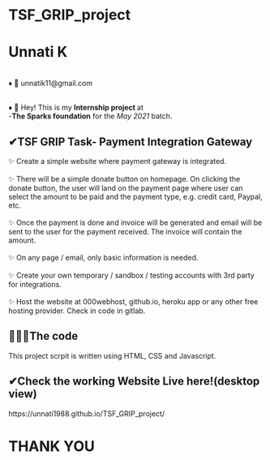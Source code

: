 # TSF_GRIP_project

<h1> Unnati K</h1>
<br>♦ 📨 unnatik11@gmail.com<br>
<br>

♦ 🙋‍ Hey!  This is my <b>Internship project </b> at <br> 
-<b>The Sparks foundation</b> for the <i> May 2021 </i> batch.


<h2>✔TSF GRIP Task- Payment Integration Gateway</h2>

✨ Create a simple website where payment gateway is integrated.<br><br>
✨ There will be a simple donate button on homepage. On clicking
the donate button, the user will land on the payment page where
user can select the amount to be paid and the payment type, e.g.
credit card, Paypal, etc.<br><br>
✨ Once the payment is done and invoice will be generated and
email will be sent to the user for the payment received. The
invoice will contain the amount.<br><br>
✨ On any page / email, only basic information is needed.<br><br>
✨ Create your own temporary / sandbox / testing accounts with 3rd
party for integrations.<br><br>
✨ Host the website at 000webhost, github.io, heroku app or any
other free hosting provider. Check in code in gitlab.<br>

<h2> 👩🏻‍💻The code</h2>
This project scrpit is written using HTML, CSS and Javascript.

<h2>✔Check the working Website Live here!(desktop view)</h2>
https://unnati1988.github.io/TSF_GRIP_project/





<h1> THANK YOU </h1>
